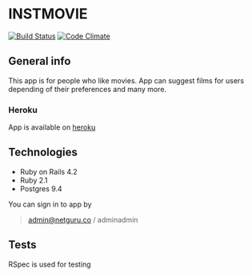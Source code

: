 # INSTMOVIE

[![Build Status](https://travis-ci.org/netguru-training/instmovie.svg?branch=master)](https://travis-ci.org/netguru-training/instmovie)
[![Code Climate](https://codeclimate.com/github/netguru-training/instmovie/badges/gpa.svg)](https://codeclimate.com/github/netguru-training/instmovie)

## General info

This app is for people who like movies. App can suggest films for users depending of their preferences and many more.

### Heroku

App is available on [heroku](https://instmovie.herokuapp.com)

## Technologies

* Ruby on Rails 4.2
* Ruby 2.1
* Postgres 9.4

You can sign in to app by

> admin@netguru.co / adminadmin

## Tests

RSpec is used for testing